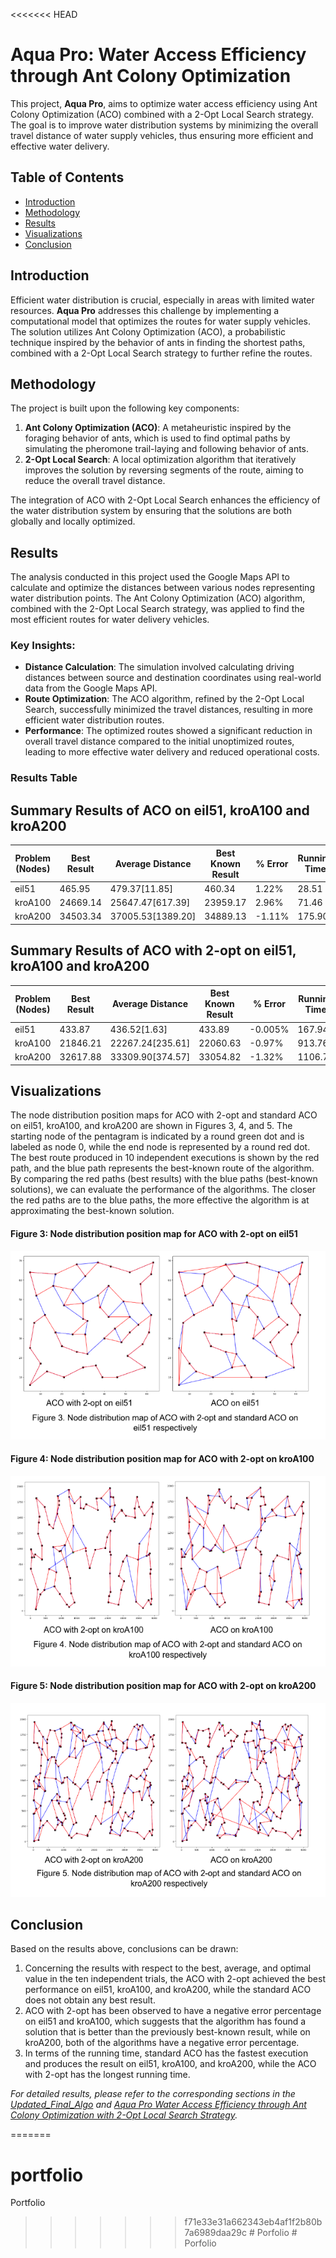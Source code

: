 <<<<<<< HEAD
# Aqua Pro: Water Access Efficiency through Ant Colony Optimization

This project, **Aqua Pro**, aims to optimize water access efficiency using Ant Colony Optimization (ACO) combined with a 2-Opt Local Search strategy. The goal is to improve water distribution systems by minimizing the overall travel distance of water supply vehicles, thus ensuring more efficient and effective water delivery.

## Table of Contents

- [Introduction](#introduction)
- [Methodology](#methodology)
- [Results](#results)
- [Visualizations](#visualizations)
- [Conclusion](#conclusion)

## Introduction

Efficient water distribution is crucial, especially in areas with limited water resources. **Aqua Pro** addresses this challenge by implementing a computational model that optimizes the routes for water supply vehicles. The solution utilizes Ant Colony Optimization (ACO), a probabilistic technique inspired by the behavior of ants in finding the shortest paths, combined with a 2-Opt Local Search strategy to further refine the routes.

## Methodology

The project is built upon the following key components:

1. **Ant Colony Optimization (ACO)**: A metaheuristic inspired by the foraging behavior of ants, which is used to find optimal paths by simulating the pheromone trail-laying and following behavior of ants.
2. **2-Opt Local Search**: A local optimization algorithm that iteratively improves the solution by reversing segments of the route, aiming to reduce the overall travel distance.

The integration of ACO with 2-Opt Local Search enhances the efficiency of the water distribution system by ensuring that the solutions are both globally and locally optimized.

## Results

The analysis conducted in this project used the Google Maps API to calculate and optimize the distances between various nodes representing water distribution points. The Ant Colony Optimization (ACO) algorithm, combined with the 2-Opt Local Search strategy, was applied to find the most efficient routes for water delivery vehicles.

### Key Insights:
- **Distance Calculation**: The simulation involved calculating driving distances between source and destination coordinates using real-world data from the Google Maps API.
- **Route Optimization**: The ACO algorithm, refined by the 2-Opt Local Search, successfully minimized the travel distances, resulting in more efficient water distribution routes.
- **Performance**: The optimized routes showed a significant reduction in overall travel distance compared to the initial unoptimized routes, leading to more effective water delivery and reduced operational costs.

### Results Table
## Summary Results of ACO on eil51, kroA100 and kroA200
| Problem (Nodes)  | Best Result | Average Distance | Best Known Result | % Error | Running Time
|----------|-------------------------|-------------------------------|---------------------------|---------------------------|---------------------------|
| eil51    | 465.95                | 479.37[11.85]                       | 460.34                    | 1.22%                   | 28.51                   |
| kroA100  | 24669.14                 | 25647.47[617.39]                      | 23959.17                    | 2.96%                   | 71.46                    |
| kroA200  | 34503.34               | 37005.53[1389.20]                      | 34889.13                   | -1.11%                 | 175.90                    |

## Summary Results of ACO with 2-opt on eil51, kroA100 and kroA200
| Problem (Nodes)  | Best Result | Average Distance | Best Known Result | % Error | Running Time
|----------|-------------------------|-------------------------------|---------------------------|---------------------------|---------------------------|
| eil51    | 433.87                | 436.52[1.63]                       | 433.89                   | -0.005%                 | 167.94                  |
| kroA100  | 21846.21               | 22267.24[235.61]                     | 22060.63                   | -0.97%              | 913.76                  |
| kroA200  | 32617.88            | 33309.90[374.57]                     | 33054.82                | -1.32%                 | 1106.78                   |

## Visualizations

The node distribution position maps for ACO with 2-opt and standard ACO on eil51, kroA100, and kroA200 are shown in Figures 3, 4, and 5. The starting node of the pentagram is indicated by a round green dot and is labeled as node 0, while the end node is represented by a round red dot. The best route produced in 10 independent executions is shown by the red path, and the blue path represents the best-known route of the algorithm. By comparing the red paths (best results) with the blue paths (best-known solutions), we can evaluate the performance of the algorithms. The closer the red paths are to the blue paths, the more effective the algorithm is at approximating the best-known solution.

#### Figure 3: Node distribution position map for ACO with 2-opt on eil51
![Figure 3](https://github.com/cifarisu/aquapro/blob/main/Figure%203.%20Node%20Distribution%20map%20of%20ACO%20with%202-opt%20and%20standard%20ACO%20on%20eil51%20respectively.png)

#### Figure 4: Node distribution position map for ACO with 2-opt on kroA100
![Figure 4](https://github.com/cifarisu/aquapro/blob/main/Figure%204.%20Node%20Distribution%20map%20of%20ACO%20with%202-opt%20and%20standard%20ACO%20on%20krA100%20respectively.png)

#### Figure 5: Node distribution position map for ACO with 2-opt on kroA200
![Figure 5](https://github.com/cifarisu/aquapro/blob/main/Figure%205.%20Node%20Distribution%20map%20of%20ACO%20with%202-opt%20and%20standard%20ACO%20on%20krA200%20respectively.png)

## Conclusion

Based on the results above, conclusions can be drawn: 
1) Concerning the results with respect to the best, average, and optimal value in the ten independent trials, the ACO with 2-opt achieved the best performance on eil51, kroA100, and kroA200, while the standard ACO does not obtain any best result.
2) ACO with 2-opt has been observed to have a negative error percentage on eil51 and kroA100, which suggests that the algorithm has found a solution that is better than the previously best-known result, while on kroA200, both of the algorithms have a negative error percentage.
3) In terms of the running time, standard ACO has the fastest execution and produces the result on eil51, kroA100, and kroA200, while the ACO with 2-opt has the longest running time.

_For detailed results, please refer to the corresponding sections in the [Updated_Final_Algo](https://github.com/markjeromecifra/aquapro/blob/main/Updated_Final_Algo.ipynb) and [Aqua Pro Water Access Efficiency through Ant Colony Optimization with 2-Opt Local Search Strategy](https://github.com/markjeromecifra/aquapro/blob/main/Aqua%20Pro%20Water%20Access%20Efficiency%20through%20Ant%20Colony%20Optimization%20with%202-Opt%20Local%20Search%20Strategy.pdf)._





=======
# portfolio
Portfolio
>>>>>>> f71e33e31a662343eb4af1f2b80b7a6989daa29c
#   P o r f o l i o 
 
 #   P o r f o l i o 
 
 